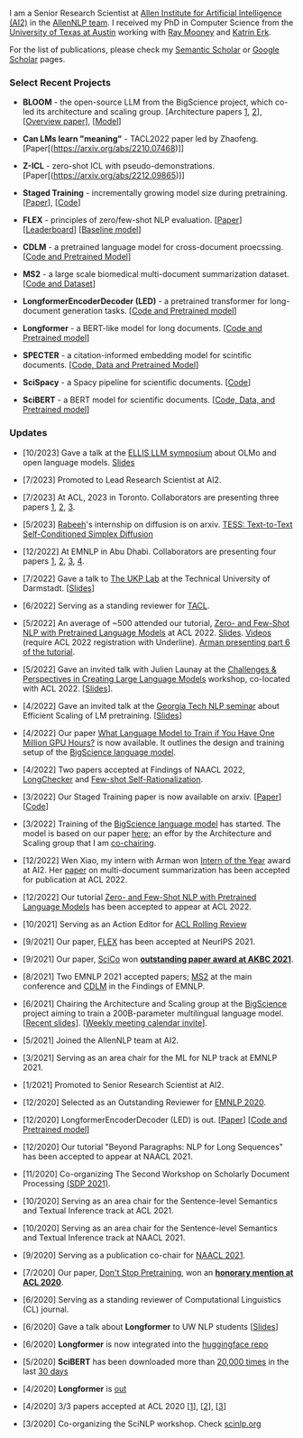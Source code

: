 I am a Senior Research Scientist at [Allen Institute for Artificial Intelligence (AI2)](https://allenai.org/) in the [AllenNLP team](https://allennlp.org/).
I received my PhD in Computer Science from the [University of Texas at Austin](https://www.cs.utexas.edu/) working with [Ray Mooney](https://www.cs.utexas.edu/~mooney/) and [Katrin Erk](http://www.katrinerk.com/). 

For the list of publications, 
please check my [Semantic Scholar](https://www.semanticscholar.org/author/Iz-Beltagy/46181066?sort=pub-date) or [Google Scholar](https://scholar.google.com/citations?hl=en&user=jkV6H1gAAAAJ&view_op=list_works&sortby=pubdate) pages.


### Select Recent Projects

- **BLOOM** - the open-source LLM from the BigScience project, which co-led its architecture and scaling group. [Architecture papers [1](https://aclanthology.org/2022.findings-emnlp.54/), [2](https://proceedings.mlr.press/v162/wang22u/wang22u.pdf)], [[Overview paper](https://arxiv.org/abs/2211.05100)], [[Model](https://huggingface.co/bigscience/bloom)]

- **Can LMs learn "meaning"** - TACL2022 paper led by Zhaofeng. [Paper[(https://arxiv.org/abs/2210.07468)]]

- **Z-ICL** - zero-shot ICL with pseudo-demonstrations. [Paper[(https://arxiv.org/abs/2212.09865)]]

- **Staged Training** - incrementally growing model size during pretraining. [[Paper](https://arxiv.org/abs/2203.06211)], [[Code](https://github.com/allenai/staged-training)]

- **FLEX** - principles of zero/few-shot NLP evaluation. [[Paper](https://arxiv.org/abs/2107.07170)] [[Leaderboard](https://leaderboard.allenai.org/flex/submissions/public)] [[Baseline model](https://github.com/allenai/unifew)]

- **CDLM** - a pretrained language model for cross-document proecssing. [[Code and Pretrained Model](https://github.com/aviclu/CDLM)]

- **MS2** - a large scale biomedical multi-document summarization dataset. [[Code and Dataset](https://github.com/allenai/ms2)]

- **LongformerEncoderDecoder (LED)** - a pretrained transformer for long-document generation tasks. [[Code and Pretrained model](https://github.com/allenai/longformer)]

- **Longformer** - a BERT-like model for long documents. [[Code and Pretrained model](https://github.com/allenai/longformer)]

- **SPECTER** - a citation-informed embedding model for scintific documents.  [[Code, Data and Pretrained Model](https://github.com/allenai/specter)]

- **SciSpacy** - a Spacy pipeline for scientific documents. [[Code](https://github.com/allenai/scispacy)]

- **SciBERT** - a BERT model for scientific documents. [[Code, Data, and Pretrained model](https://github.com/allenai/scibert)]

### Updates

- [10/2023] Gave a talk at the [ELLIS LLM symposium](https://sites.google.com/view/ellisfms2023) about OLMo and open language models. [Slides](https://docs.google.com/presentation/d/1WLTudJGx-dOFfqVn-fYyh4HVjlPofWw7E5yJHpRMa6A/edit)


- [7/2023] Promoted to Lead Research Scientist at AI2.

- [7/2023] At ACL, 2023 in Toronto. Collaborators are presenting three papers [1](https://arxiv.org/abs/2212.09865), [2](https://aclanthology.org/2023.acl-long.454/), [3](https://arxiv.org/abs/2210.07468).


- [5/2023] [Rabeeh](https://scholar.google.com/citations?user=buoHMDMAAAAJ&hl=en)'s internship on diffusion is on arxiv. [TESS: Text-to-Text Self-Conditioned Simplex Diffusion](https://arxiv.org/abs/2305.08379)

- [12/2022] At EMNLP in Abu Dhabi. Collaborators are presenting four papers [1](https://aclanthology.org/2022.emnlp-main.300/), [2](https://aclanthology.org/2022.findings-emnlp.54/), [3](https://aclanthology.org/2022.findings-emnlp.347/), [4](https://aclanthology.org/2022.gem-1.51/).

- [7/2022] Gave a talk to [The UKP Lab](https://www.informatik.tu-darmstadt.de/ukp/ukp_home/staff_ukp/index.en.jsp) at the Technical University of Darmstadt. [[Slides](https://github.com/ibeltagy/ibeltagy.github.io/raw/master/assets/UKP_BeyondParagraphsLanguageModelingofLongSequences.pdf)]

- [6/2022] Serving as a standing reviewer for [TACL](https://transacl.org/ojs/index.php/tacl/about/editorialTeam).

- [5/2022] An average of ~500 attended our tutorial, [Zero- and Few-Shot NLP with Pretrained Language Models](https://github.com/allenai/acl2022-zerofewshot-tutorial) at ACL 2022. [Slides](https://github.com/allenai/acl2022-zerofewshot-tutorial). [Videos](https://underline.io/events/284/sessions?eventSessionId=10748) (require ACL 2022 registration with Underline). [Arman presenting part 6 of the tutorial](https://raw.githubusercontent.com/ibeltagy/ibeltagy.github.io/master/assets/tutorial_acl2022.jpeg).

- [5/2022] Gave an invited talk with Julien Launay at the [Challenges & Perspectives in Creating Large Language Models](https://bigscience.huggingface.co/acl-2022) workshop, co-located with ACL 2022. [[Slides](https://raw.githubusercontent.com/ibeltagy/ibeltagy.github.io/master/assets/acl2022.pdf?raw=true)].

- [4/2022] Gave an invited talk at the [Georgia Tech NLP seminar](https://sites.google.com/view/nlpseminar/home) about Efficient Scaling of LM pretraining. [[Slides](https://raw.githubusercontent.com/ibeltagy/ibeltagy.github.io/master/assets/EfficientScalingOfLMpretraining.pdf?raw=true)]

- [4/2022] Our paper [What Language Model to Train if You Have One Million GPU Hours?](https://openreview.net/pdf?id=rI7BL3fHIZq) is now available. It outlines the design and training setup of the [BigScience language model](https://bigscience.huggingface.co/).

- [4/2022] Two papers accepted at Findings of NAACL 2022, [LongChecker](https://arxiv.org/abs/2112.01640) and [Few-shot Self-Rationalization](https://arxiv.org/abs/2111.08284).

- [3/2022] Our Staged Training paper is now available on arxiv. [[Paper](https://arxiv.org/abs/2203.06211)] [[Code](https://github.com/allenai/staged-training)]

- [3/2022] Training of the [BigScience language model](https://bigscience.huggingface.co/) has started. The model is based on our paper [here](https://openreview.net/pdf?id=rI7BL3fHIZq); an effor by the Architecture and Scaling group that I am [co-chairing](https://twitter.com/BigscienceW/status/1505835083994959874).

- [12/2022] Wen Xiao, my intern with Arman won [Intern of the Year](https://allenai.org/outstanding-interns) award at AI2. Her [paper](https://arxiv.org/abs/2110.08499) on multi-document summarization has been accepted for publication at ACL 2022.

- [12/2022] Our tutorial [Zero- and Few-Shot NLP with Pretrained Language Models](https://www.2022.aclweb.org/tutorials) has been accepted to appear at ACL 2022. 

- [10/2021] Serving as an Action Editor for [ACL Rolling Review](https://aclrollingreview.org/people)

- [9/2021] Our paper, [FLEX](https://arxiv.org/abs/2107.07170) has been accepted at NeurIPS 2021.

- [9/2021] Our paper, [SciCo](https://arxiv.org/abs/2104.08809) won [**outstanding paper award at AKBC 2021**](https://www.akbc.ws/2021/awards/).

- [8/2021] Two EMNLP 2021 accepted papers; [MS2](https://arxiv.org/abs/2104.06486) at the main conference and [CDLM](https://arxiv.org/abs/2101.00406) in the Findings of EMNLP.

- [6/2021] Chairing the Architecture and Scaling group at the [BigScience](https://bigscience.huggingface.co/) project aiming to train a 200B-parameter multilingual language model. [[Recent slides](https://raw.githubusercontent.com/ibeltagy/ibeltagy.github.io/master/assets/big_science_episode_2.pdf?raw=true)]. [[Weekly meeting calendar invite](https://calendar.google.com/event?action=TEMPLATE&tmeid=N2w1aTNxMnVpM2o1MHNpcWJiamdoMnUwMThfMjAyMTEwMDZUMTQwMDAwWiBwa29zb2puamc0bm8ycDc0bGk2NmVvZmxxZ0Bn&tmsrc=pkosojnjg4no2p74li66eoflqg%40group.calendar.google.com&scp=ALL)].

- [5/2021] Joined the AllenNLP team at AI2.

- [3/2021] Serving as an area chair for the ML for NLP track at EMNLP 2021.

- [1/2021] Promoted to Senior Research Scientist at AI2.

- [12/2020] Selected as an Outstanding Reviewer for [EMNLP 2020](https://www.aclweb.org/anthology/2020.emnlp-main.0.pdf).

- [12/2020] LongformerEncoderDecoder (LED) is out. [[Paper](https://arxiv.org/abs/2004.05150)] [[Code and Pretrained model](https://github.com/allenai/longformer)]

- [12/2020] Our tutorial "Beyond Paragraphs: NLP for Long Sequences" has been accepted to appear at NAACL 2021.

- [11/2020] Co-organizing The Second Workshop on Scholarly Document Processing [(SDP 2021)](https://ornlcda.github.io/SDProc/2021/index.html).

- [10/2020] Serving as an area chair for the Sentence-level Semantics and Textual Inference track at ACL 2021.

- [10/2020] Serving as an area chair for the Sentence-level Semantics and Textual Inference track at NAACL 2021.

- [9/2020] Serving as a publication co-chair for [NAACL 2021](https://2021.naacl.org/organization).

- [7/2020] Our paper, [Don't Stop Pretraining](https://arxiv.org/abs/2004.10964), won an [**honorary mention at ACL 2020**](https://acl2020.org/blog/ACL-2020-best-papers/).

- [6/2020] Serving as a standing reviewer of Computational Linguistics (CL) journal.

- [6/2020] Gave a talk about **Longformer** to UW NLP students [[Slides](https://raw.githubusercontent.com/ibeltagy/ibeltagy.github.io/master/assets/longformer-slides.pdf?raw=true)]

- [6/2020] **Longformer** is now integrated into the [huggingface repo](https://huggingface.co/allenai/longformer-base-4096)

- [5/2020] **SciBERT** has been downloaded more than [20,000 times](https://huggingface.co/allenai/scibert_scivocab_uncased) in the last [30 days](https://raw.githubusercontent.com/ibeltagy/ibeltagy.github.io/master/assets/scibert.png?raw=true)

- [4/2020] **Longformer** is [out](https://twitter.com/i_beltagy/status/1254907063492206592)

- [4/2020] 3/3 papers accepted at ACL 2020 [[1](https://github.com/allenai/scirex)], [[2](https://github.com/allenai/specter)], [[3](https://github.com/allenai/dont-stop-pretraining)]

- [3/2020] Co-organizing the SciNLP workshop. Check [scinlp.org](http://scinlp.org/)
